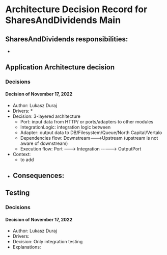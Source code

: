 # Architecture Decision Record for SharesAndDividends Main

## SharesAndDividends responsibilities:

* 

## Application Architecture decision

### Decisions

#### Decision of November 17, 2022

* Author: Lukasz Duraj
* Drivers:
    * 
* Decision: 3-layered architecture
    - Port: input data from HTTP/ or ports/adapters to other modules
    - IntegrationLogic: integration logic between
    - Adapter: output data to DB/Filesystem/Queue/North Capital/Vertalo
    - Dependencies flow: Downstream--->Upstream (upstream is not aware of downstream)
    - Execution flow: Port ---> Integration -----> OutputPort
* Context:
    - to add
* Consequences:
    - 

## Testing

### Decisions

#### Decision of November 17, 2022

* Author: Lukasz Duraj
* Drivers:
* Decision: Only integration testing
* Explanations:
